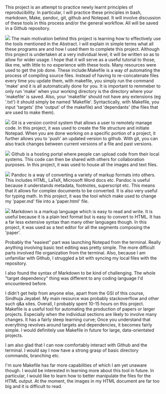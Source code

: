 This project is an attempt to practice newly learnt principles of reproducibility. 
In particular, I will practice these principles in bash, markdown, Make, pandoc, git, github and Notepad.
It will involve discussion of these tools in this process and/or the general workflow.
All will be saved in a Github repository.

![](https://raw.githubusercontent.com/ucb-stat159/stat159-fall-2016/master/projects/proj01/images/stat159-logo.png)
The main motivation behind this project is learning how to effectively use the tools mentioned in the Abstract.
I will explain in simple terms what all these programs are and how I used them to complete this project.
Although this project is undertaken at a very individual level, it will be written so as to allow for wider usage.
I hope that it will serve as a useful tutorial to those, like me, with little to no experience with these tools.
Many resources were used to get the job done.
These include:Makefile is a way of automating the process of compiling source files.
Instead of having to re-concatenate files every time you update them, with makefile, you simply run the command 'make' and it is all automatically done for you.
It is important to remmeber to only run 'make' when your working directory is the directory where your 'makefile' is saved.
Also, your 'makefile' should not have any extensions (eg '.txt') it should simply be named 'Makefile'.
Syntactically, with Makefile, you input 'targets' (the 'output' of the makefile) and 'dependants' (the files that are used to make them).

![](https://raw.githubusercontent.com/ucb-stat159/stat159-fall-2016/master/projects/proj01/images/git-logo.png)
Git is a version control system that allows a user to remotely manage code.
In this project, it was used to create the file structure and initiate Notepad.
When you are done working on a specific portion of a project, it further allows you to 'push' an updated version to github.
With git, you can also track changes between current versions of a file and past versions.

![](https://raw.githubusercontent.com/ucb-stat159/stat159-fall-2016/master/projects/proj01/images/github-logo.png)
Github is a hosting portal where people can upload code from their local systems.
This code can then be shared with others for collaboration purposes.
In this project, it was used to house all the images and text files.

![](https://raw.githubusercontent.com/ucb-stat159/stat159-fall-2016/master/projects/proj01/images/pandoc-logo.png)
Pandoc is a way of converting a variety of markup formats into others.
This includes HTML, LaTeX, Microsoft Word docs etc.
Pandoc is useful because it understands metadata, footnotes, superscript etc.
This means that it allows for complex documents to be converted.
It is also very useful for typing math.
In this project, it was the tool which make used to change my 'paper.md' file into a 'paper.html' file.

![](https://raw.githubusercontent.com/ucb-stat159/stat159-fall-2016/master/projects/proj01/images/markdown-logo.png)
Markdown is a markup language which is easy to read and write.
It is useful because it is a plain text format but is easy to convert to HTML.
It has a far less extensive syntax than many other languages though.
In this project, it was used as a text editor for all the segments composing the 'paper'.

Probably the "easiest" part was launching Notepad from the terminal.
Really anything involving basic text editing was pretty simple.
The more difficult parts involved file organization from the terminal.
Also, because I am unfamiliar with Github, I struggled a bit with syncing my local files with the repository.

I also found the syntax of Markdown to be kind of challenging.
The whole "target dependency" thing was different to any coding language I'd encountered before.

I didn't get help from anyone else, apart from the GSI of this course, Sindhuja Jeyabel.
My main resource was probably stackoverflow and other such q&a sites.
Overall, I probably spent 10-15 hours on this project. Makefile is a useful tool for automating the production of papers or larger projects.
Especially when the individual sections are likely to involve many changes.
It has a fairly steep learning curve;
Once you understand that everything revolves around targets and dependencies, it becomes fairly simple.
I would definitely use Makefile in future for large, data-orientated projects.

I am also glad that I can now comfortably interact with Github and the terminal.
I would say I now have a strong grasp of basic directory commands, branching etc.

I'm sure Makefile has far more capabilities of which I am yet unaware though.
I would be interested in learning more about this tool in future.
In particular, I would like to learn how to better manipulate the files for the HTML output.
At the moment, the images in my HTML document are far too big and it is difficult to read.